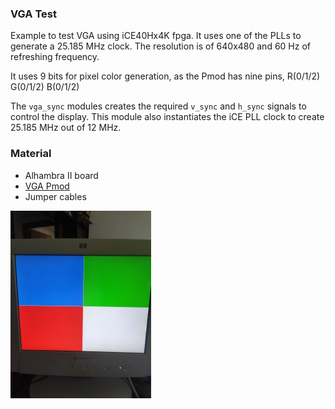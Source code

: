 ### VGA Test

Example to test VGA using iCE40Hx4K fpga. It uses one of the PLLs to generate a 25.185 MHz clock.
The resolution is of 640x480 and 60 Hz of refreshing frequency.

It uses 9 bits for pixel color generation, as the Pmod has nine pins, R(0/1/2) G(0/1/2) B(0/1/2)

The `vga_sync` modules creates the required `v_sync` and `h_sync` signals to control the display. This module also
instantiates the iCE PLL clock to create 25.185 MHz out of 12 MHz.

### Material

+ Alhambra II board
+ [VGA Pmod](https://store.digilentinc.com/pmod-vga-video-graphics-array/)
+ Jumper cables  


![](display.jpg)
